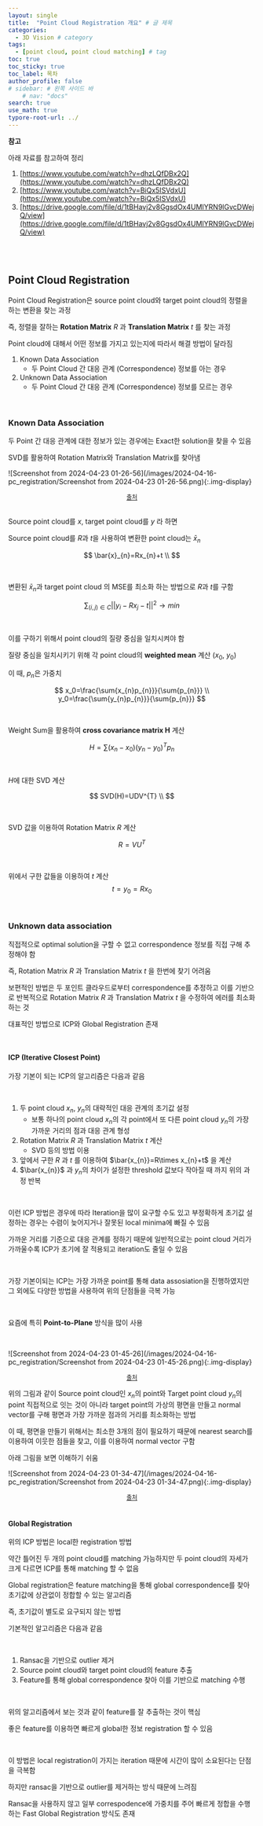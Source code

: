 ```yaml
---
layout: single
title:  "Point Cloud Registration 개요" # 글 제목
categories: 
  - 3D Vision # category
tags: 
  - [point cloud, point cloud matching] # tag
toc: true 
toc_sticky: true
toc_label: 목차
author_profile: false
# sidebar: # 왼쪽 사이드 바
    # nav: "docs"
search: true 
use_math: true
typore-root-url: ../
---
```


**참고**

아래 자료를 참고하여 정리

1. [https://www.youtube.com/watch?v=dhzLQfDBx2Q](https://www.youtube.com/watch?v=dhzLQfDBx2Q)
1. [https://www.youtube.com/watch?v=BiQx5ISVdxU](https://www.youtube.com/watch?v=BiQx5ISVdxU)
1. [https://drive.google.com/file/d/1tBHavj2v8GgsdOx4UMIYRN9lGvcDWejQ/view](https://drive.google.com/file/d/1tBHavj2v8GgsdOx4UMIYRN9lGvcDWejQ/view)

<br><br>

## Point Cloud Registration

Point Cloud Registration은 source point cloud와 target point cloud의 정렬을 하는 변환을 찾는 과정 

즉, 정렬을 잘하는 **Rotation Matrix** $R$ 과 **Translation Matrix** $t$ 를 찾는 과정  



Point cloud에 대해서 어떤 정보를 가지고 있는지에 따라서 해결 방법이 달라짐

1. Known Data Association
   - 두 Point Cloud 간 대응 관계 (Correspondence) 정보를 아는 경우
2. Unknown Data Association
   - 두 Point Cloud 간 대응 관계 (Correspondence) 정보를 모르는 경우 

<br>

### Known Data Association

두 Point 간 대응 관계에 대한 정보가 있는 경우에는 Exact한 solution을 찾을 수 있음 

SVD를 활용하여 Rotation Matrix와 Translation Matrix를 찾아냄

![Screenshot from 2024-04-23 01-26-56](/images/2024-04-16-pc_registration/Screenshot from 2024-04-23 01-26-56.png){:.img-display}

<center style="font-size:12px;">
    <a href="https://drive.google.com/file/d/1tBHavj2v8GgsdOx4UMIYRN9lGvcDWejQ/view"> 출처 </a>
</center>

<br>

Source point cloud를 $x$, target point cloud를 $y$ 라 하면



Source point cloud를  $R$과 $t$을 사용하여 변환한 point cloud는 $\bar{x}_{n}$ 


$$
\bar{x}_{n}=Rx_{n}+t \\
$$


<br>

변환된 $\bar{x}_{n}$과 target point cloud 의 MSE를 최소화 하는 방법으로 $R$과 $t$를 구함  


$$
\sum_{(i, j)\in C} ||y_{i}-Rx_{j}-t||^{2} \to min
$$


<br>

이를 구하기 위해서 point cloud의 질량 중심을 일치시켜야 함

질량 중심을 일치시키기 위해 각 point cloud의 **weighted mean** 계산 ($x_{0}$, $y_{0}$)

이 때, $p_{n}$은 가중치


$$
x_0=\frac{\sum{x_{n}p_{n}}}{\sum{p_{n}}} \\
y_0=\frac{\sum{y_{n}p_{n}}}{\sum{p_{n}}}
$$


<br>



Weight Sum을 활용하여 **cross covariance matrix H** 계산


$$
H=\sum(x_{n}-x_{0})(y_{n}-y_{0})^{T}p_{n}
$$


<br>

$H$에 대한 SVD 계산


$$
SVD(H)=UDV^{T} \\
$$


<br>

SVD 값을 이용하여 Rotation Matrix $R$ 계산


$$
R=VU^{T}
$$


<br>

위에서 구한 값들을 이용하여 $t$ 계산
$$
t=y_{0}=Rx_{0}
$$



<br>

### Unknown data association

직접적으로 optimal solution을 구할 수 없고 correspondence 정보를 직접 구해 추정해야 함

즉,  Rotation Matrix $R$ 과 Translation Matrix $t$ 을 한번에 찾기 어려움

보편적인 방법은 두 포인트 클라우드로부터 correspondence를 추정하고 이를 기반으로 반복적으로 Rotation Matrix $R$ 과 Translation Matrix $t$ 을 수정하여 에러를 최소화 하는 것

대표적인 방법으로 ICP와 Global Registration 존재

<br>

#### ICP (Iterative Closest Point)

가장 기본이 되는 ICP의 알고리즘은 다음과 같음

<br>

1. 두 point cloud $x_{n}$, $y_{n}$의 대략적인 대응 관계의 초기값 설정
   - 보통 하나의 point cloud $x_{n}$의 각 point에서 또 다른 point cloud $y_{n}$의 가장 가까운 거리의 점과 대응 관계 형성
2. Rotation Matrix $R$ 과 Translation Matrix $t$ 계산
   - SVD 등의 방법 이용
3. 앞에서 구한 $R$ 과 $t$ 를 이용하여 $\bar{x_{n}}=R\times x_{n}+t$ 을 계산
4. $\bar{x_{n}}$ 과 $y_{n}$의 차이가 설정한 threshold 값보다 작아질 때 까지 위의 과정 반복

<br>

이런 ICP 방법은 경우에 따라 Iteration을 많이 요구할 수도 있고 부정확하게 초기값 설정하는 경우는 수렴이 늦어지거나 잘못된 local minima에 빠질 수 있음 

가까운 거리를 기준으로 대응 관계를 정하기 때문에 일반적으로는 point cloud 거리가 가까울수록 ICP가 초기에 잘 적용되고 iteration도 줄일 수 있음

<br>

가장 기본이되는 ICP는 가장 가까운 point를 통해 data assosiation을 진행하였지만 그 외에도 다양한 방법을 사용하여 위의 단점들을 극복 가능

<br>

요즘에 특히 **Point-to-Plane** 방식을 많이 사용

<br>

![Screenshot from 2024-04-23 01-45-26](/images/2024-04-16-pc_registration/Screenshot from 2024-04-23 01-45-26.png){:.img-display}

<center style="font-size:12px;">
    <a href="https://drive.google.com/file/d/1tBHavj2v8GgsdOx4UMIYRN9lGvcDWejQ/view"> 출처 </a>
</center>



위의 그림과 같이 Source point cloud인 $x_{n}$의 point와 Target point cloud $y_{n}$의 point 직접적으로 잇는 것이 아니라  target point의 가상의 평면을 만들고 normal vector를 구해 평면과 가장 가까운 점과의 거리를 최소화하는 방법 

이 때, 평면을 만들기 위해서는 최소한 3개의 점이 필요하기 때문에 nearest search를 이용하여 이웃한 점들을 찾고, 이를 이용하여 normal vector 구함

아래 그림을 보면 이해하기 쉬움

![Screenshot from 2024-04-23 01-34-47](/images/2024-04-16-pc_registration/Screenshot from 2024-04-23 01-34-47.png){:.img-display}

<center style="font-size:12px;">
    <a href="https://drive.google.com/file/d/1tBHavj2v8GgsdOx4UMIYRN9lGvcDWejQ/view"> 출처 </a>
</center>

<br>

#### Global Registration

위의 ICP 방법은 local한 registration 방법

약간 틀어진 두 개의 point cloud를 matching 가능하지만 두 point cloud의 자세가 크게 다르면 ICP를 통해 matching 할 수 없음

Global registration은 feature matching을 통해 global correspondence를 찾아 초기값에 상관없이 정합할 수 있는 알고리즘 

즉, 초기값이 별도로 요구되지 않는 방법

기본적인 알고리즘은 다음과 같음

<br>

1. Ransac을 기반으로 outlier 제거
2. Source point cloud와 target point cloud의  feature 추출
3. Feature를 통해 global correspondence 찾아 이를 기반으로 matching 수행

<br>

위의 알고리즘에서 보는 것과 같이 feature를 잘 추출하는 것이 핵심

좋은 feature를 이용하면 빠르게 global한 정보 registration 할 수 있음

<br>

이 방법은 local registration이 가지는 iteration 때문에 시간이 많이 소요된다는 단점을 극복함

하지만 ransac을 기반으로 outlier를 제거하는 방식 때문에 느려짐

Ransac을 사용하지 않고 일부 correspodence에 가중치를 주어 빠르게 정합을 수행하는 Fast Global Registration 방식도 존재
